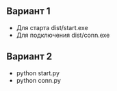 
## Вариант 1

 - Для старта dist/start.exe
 - Для подключения dist/conn.exe


## Вариант 2

 - python start.py
 - python conn.py

